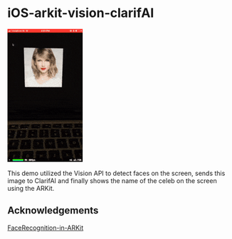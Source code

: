 # iOS-arkit-vision-clarifAI

![Demo](https://raw.githubusercontent.com/jaisontj/iOS-arkit-vision-clarifAI/master/assets/arkit_demo.gif "Demo")

This demo utilized the Vision API to detect faces on the screen, sends this image to ClarifAI and finally shows the name of the celeb on the screen using the ARKit.

## Acknowledgements

[FaceRecognition-in-ARKit](https://github.com/NovaTecConsulting/FaceRecognition-in-ARKit)

